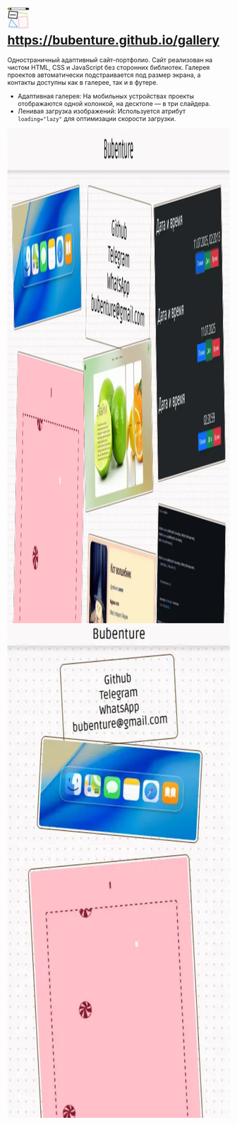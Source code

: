  # <a href="https://bubenture.github.io/gallery"><img src="README/portfolio.svg" alt="mail" style="width: 50px" />https://bubenture.github.io/gallery</a>

<div align="center" >
</div>




Одностраничный адаптивный сайт-портфолио. Сайт реализован на чистом HTML, CSS и JavaScript без сторонних библиотек. Галерея проектов автоматически подстраивается под размер экрана, а контакты доступны как в галерее, так и в футере.
- Адаптивная галерея: На мобильных устройствах проекты отображаются одной колонкой, на десктопе — в три слайдера.
- Ленивая загрузка изображений: Используется атрибут `loading="lazy"` для оптимизации скорости загрузки.

<div style="display: flex; flex-wrap: wrap;">
  <img src="README/gallery.webp" alt="gallery" style="height: 28vh;">
  <img src="README/gallery1.webp" alt="gallery" style="height: 28vh;">
</div>
